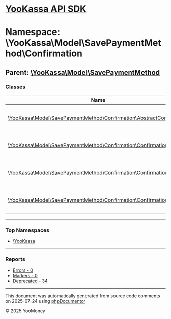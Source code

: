 # [YooKassa API SDK](../home.md)

# Namespace: \YooKassa\Model\SavePaymentMethod\Confirmation

## Parent: [\YooKassa\Model\SavePaymentMethod](../namespaces/yookassa-model-savepaymentmethod.md)

### Classes

| Name | Summary |
| ---- | ------- |
| [\YooKassa\Model\SavePaymentMethod\Confirmation\AbstractConfirmation](../classes/YooKassa-Model-SavePaymentMethod-Confirmation-AbstractConfirmation.md) | Класс, представляющий модель AbstractConfirmation. |
| [\YooKassa\Model\SavePaymentMethod\Confirmation\ConfirmationFactory](../classes/YooKassa-Model-SavePaymentMethod-Confirmation-ConfirmationFactory.md) | Класс, представляющий модель ConfirmationFactory. |
| [\YooKassa\Model\SavePaymentMethod\Confirmation\ConfirmationRedirect](../classes/YooKassa-Model-SavePaymentMethod-Confirmation-ConfirmationRedirect.md) | Класс, представляющий модель ConfirmationRedirect. |
| [\YooKassa\Model\SavePaymentMethod\Confirmation\ConfirmationType](../classes/YooKassa-Model-SavePaymentMethod-Confirmation-ConfirmationType.md) | Класс, представляющий модель ConfirmationType. |

---

### Top Namespaces

* [\YooKassa](../namespaces/yookassa.md)

---

### Reports
* [Errors - 0](../reports/errors.md)
* [Markers - 0](../reports/markers.md)
* [Deprecated - 34](../reports/deprecated.md)

---

This document was automatically generated from source code comments on 2025-07-24 using [phpDocumentor](http://www.phpdoc.org/)

&copy; 2025 YooMoney
